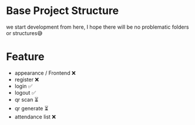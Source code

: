 # Base Project Structure

we start development from here, I hope there will be no problematic folders or structures😅

# Feature

- appearance / Frontend ❌
- register ❌
- login ✅
- logout ✅
- qr scan ⏳
- qr generate ⏳
- attendance list ❌
